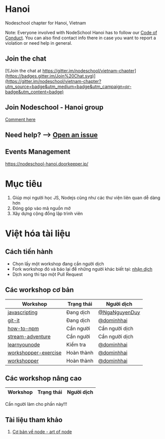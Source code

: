 # Hanoi

Nodeschool chapter for Hanoi, Vietnam

Note: Everyone involved with NodeSchool Hanoi has to follow our [Code of Conduct](https://github.com/nodeschool/hanoi/blob/master/code_of_conduct.md). You can also find contact info there in case you want to report a violation or need help in general.

## Join the chat
[![Join the chat at https://gitter.im/nodeschool/vietnam-chapter](https://badges.gitter.im/Join%20Chat.svg)](https://gitter.im/nodeschool/vietnam-chapter?utm_source=badge&utm_medium=badge&utm_campaign=pr-badge&utm_content=badge)

## Join Nodeschool - Hanoi group
[Comment here](https://github.com/nodeschool/hanoi/issues/6)

## Need help? --> [Open an issue](https://github.com/nodeschool/hanoi/issues)

## Events Management
https://nodeschool-hanoi.doorkeeper.jp/

# Mục tiêu
1. Giúp mọi người học JS, Nodejs cũng như các thư viện liên quan dễ dàng hơn
2. Đóng góp vào mã nguồn mở
3. Xây dựng cộng đồng lập trình viên

# Việt hóa tài liệu
## Cách tiến hành

* Chọn lấy một workshop đang cần người dịch
* Fork workshop đó và báo lại để những người khác biết tại: [nhận dịch](https://github.com/nodeschool/hanoi/issues/5)
* Dịch xong thì tạo một Pull Request

## Các workshop cơ bản

Workshop     | Trạng thái           | Người dịch             
------------------- | --------------- | -------------  
[javascripting](https://github.com/NgaNguyenDuy/javascripting-vi)  | Đang dịch  |  [@NgaNguyenDuy](https://github.com/NgaNguyenDuy)
[git-it](https://github.com/nodeschool-vi/git-it)  | Đang dịch  |  [@dominhhai](https://github.com/dominhhai)
[how-to-npm](https://github.com/nodeschool-vi/how-to-npm)  | Cần người  |  Cần người dịch
[stream-adventure](https://github.com/nodeschool-vi/stream-adventure)  | Cần người  |  Cần người dịch
[learnyounode](https://github.com/dominhhai/learnyounode)  | Kiểm tra  |  [@dominhhai](https://github.com/dominhhai)
[workshopper-exercise](https://github.com/dominhhai/workshopper-exercise)  | Hoàn thành  |  [@dominhhai](https://github.com/dominhhai)
[workshopper](https://github.com/dominhhai/workshopper)  | Hoàn thành  |  [@dominhhai](https://github.com/dominhhai)

## Các workshop nâng cao
Workshop     | Trạng thái           | Người dịch             
------------------- | --------------- | -------------  
Cần người làm cho phần này!!!

## Tài liệu tham khảo
1. [Cơ bản về node - art of node](https://github.com/maxogden/art-of-node) 
